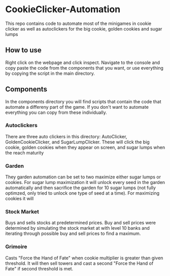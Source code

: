 # CookieClicker-Automation
This repo contains code to automate most of the minigames in cookie clicker as well as autoclickers for the big cookie, golden cookies and sugar lumps
## How to use
Right click on the webpage and click inspect. Navigate to the console and copy paste the code from the components that you want, or use everything by copying the script in the main directory.

## Components
In the components directory you will find scripts that contain the code that automate a differeny part of the game. If you don't want to automate everything you can copy from these individually.
### Autoclickers
There are three auto clickers in this directory: AutoClicker, GoldenCookieClicker, and SugarLumpClicker. These will click the big cookie, golden cookies when they appear on screen, and sugar lumps when the reach maturity
### Garden
They garden automation can be set to two maximize either sugar lumps or cookies. For sugar lump maximization it will unlock every seed in the garden automatically and then sacrifice the garden for 10 sugar lumps (not fully optimzed, only tried to unlock one type of seed at a time). For maximizing cookies it will 
### Stock Market
Buys and sells stocks at predetermined prices. Buy and sell prices were determined by simulating the stock market at with level 10 banks and iterating through possible buy and sell prices to find a maximum.
### Grimoire
Casts "Force the Hand of Fate" when cookie multiplier is greater than given threshold. It will then sell towers and cast a second "Force the Hand of Fate" if second threshold is met.

